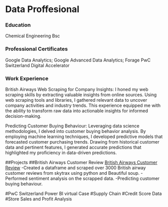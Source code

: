 # Data Proffesional 

### Education
Chemical Engineering Bsc

### Professional Certificates
Google Data Analytics;
Google Advanced Data Analytics;
Forage PwC Switzerland Digital Accelerator

### Work Experience
British Airways 
Web Scraping for Company Insights: I honed my web scraping skills by extracting valuable insights from online sources. Using web scraping tools and libraries, I gathered relevant data to uncover company activities and industry trends. This experience equipped me with the ability to transform raw data into actionable insights for informed decision-making.

Predicting Customer Buying Behaviour: Leveraging data science methodologies, I delved into customer buying behavior analysis. By employing machine learning techniques, I developed predictive models that forecasted customer purchasing trends. Drawing from historical customer data and pertinent features, I generated accurate predictions that highlighted my proficiency in data-driven predictions.

##Projects
##British Airways Customer Review
[British Airways Customer Review](https://github.com/Darkvoltaire/BRITISH-AIRWAYS-AIRLINE-REVIEW-ANALYSIS)
-Created a dataframe and scraped over 3000 British airway customer reviews from skytrax using python and Beautiful soup.
-Performed sentiment analysis on the scrapped data.
-Predicting customer buying behaviour.

#PwC Switzerland Power BI virtual Case
#Supply Chain
#Credit Score Data
#Store Sales and Profit Analysis
